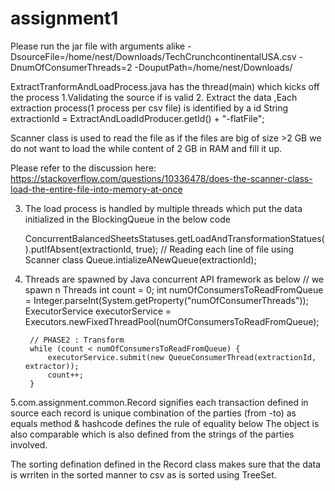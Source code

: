 # assignment1

Please run the jar file with arguments alike 
-DsourceFile=/home/nest/Downloads/TechCrunchcontinentalUSA.csv  -DnumOfConsumerThreads=2  -DouputPath=/home/nest/Downloads/

ExtractTranformAndLoadProcess.java has the thread(main) which kicks off the process
1.Validating the source if is valid 
2. Extract the data ,Each extraction process(1 process per csv file) is identified by a id 
   String extractionId = ExtractAndLoadIdProducer.getId() + "-flatFile"; 
   
   Scanner class is used to read the file as if the files are big of size >2 GB we do not want to load the while content of 2 GB 
   in RAM and fill it up.
   
   Please refer to the discussion here:
   https://stackoverflow.com/questions/10336478/does-the-scanner-class-load-the-entire-file-into-memory-at-once
   
   
3. The load process is handled by multiple threads which put the data initialized in the BlockingQueue in the below code

   ConcurrentBalancedSheetsStatuses.getLoadAndTransformationStatues().putIfAbsent(extractionId, true);
		// Reading each line of file using Scanner class
		Queue.intializeANewQueue(extractionId);
    
4. Threads are spawned by Java concurrent API framework as below 
   // we spawn n Threads
		int count = 0;
		int numOfConsumersToReadFromQueue = Integer.parseInt(System.getProperty("numOfConsumerThreads"));
		ExecutorService executorService = Executors.newFixedThreadPool(numOfConsumersToReadFromQueue);

		// PHASE2 : Transform
		while (count < numOfConsumersToReadFromQueue) {
			executorService.submit(new QueueConsumerThread(extractionId, extractor));
			count++;
		}
 5.com.assignment.common.Record signifies each transaction defined in source 
  each record is unique combination of the parties (from -to) as equals method  & hashcode defines the rule of equality below 
 The object is also comparable which is also defined from the strings of the parties involved.
 
 The sorting defination defined in the Record class makes sure that the data is wrriten in the sorted manner to csv as is sorted 
 using TreeSet.
